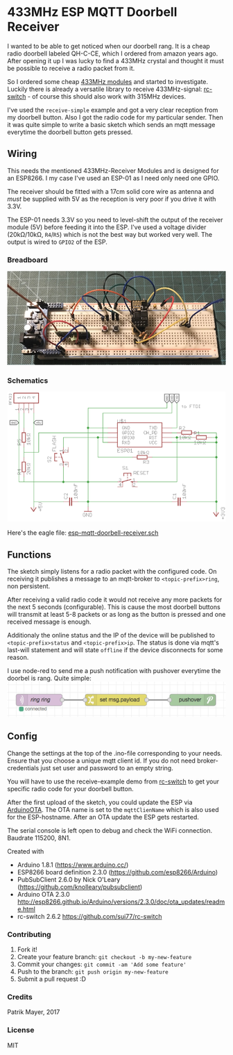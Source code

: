# 433MHz ESP MQTT Doorbell Receiver

I wanted to be able to get noticed when our doorbell rang. It is a cheap radio doorbell labeled QH-C-CE, which I ordered from amazon years ago. 
After opening it up I was lucky to find a 433MHz crystal and thought it must be possible to receive a radio packet from it.

So I ordered some cheap [433MHz modules](https://www.amazon.de/XCSOURCE-Transmitter-Receiver-Arduino-TE122/dp/B00V4ISS38/ref=sr_1_3?ie=UTF8&qid=1490643731&sr=8-3) and started to investigate. Luckily there is already a versatile library to receive 433MHz-signal: [rc-switch](https://github.com/sui77/rc-switch) - of course this should also work with 315MHz devices.

I've used the `receive-simple` example and got a very clear reception from my doorbell button. Also I got the radio code for my particular sender. Then it was quite simple to write a basic sketch which sends an mqtt message everytime the doorbell button gets pressed.

## Wiring
This needs the mentioned 433MHz-Receiver Modules and is designed for an ESP8266. I my case I've used an ESP-01 as I need only need one GPIO.

The receiver should be fitted with a 17cm solid core wire as antenna and _must_ be supplied with 5V as the reception is very poor if you drive it with 3.3V.

The ESP-01 needs 3.3V so you need to level-shift the output of the receiver module (5V) before feeding it into the ESP. I've used a voltage divider (20kΩ/10kΩ, `R4`/`R5`) which is not the best way but worked very well. The output is wired to `GPIO2` of the ESP.

### Breadboard
![image of breadboard wiring](esp-mqtt-doorbell-receiver-breadboard.jpg)

### Schematics
![image of circuit schematic](esp-mqtt-doorbell-receiver-circuit.png)

Here's the eagle file: [esp-mqtt-doorbell-receiver.sch](esp-mqtt-doorbell-receiver.sch)

## Functions
The sketch simply listens for a radio packet with the configured code. On receiving it publishes a message to an mqtt-broker to `<topic-prefix>ring`, non persistent.

After receiving a valid radio code it would not receive any more packets for the next 5 seconds (configurable). This is cause the most doorbell buttons will transmit at least 5-8 packets or as long as the button is pressed and one received message is enough.

Additionaly the online status and the IP of the device will be published to `<topic-prefix>status` and `<topic-prefix>ip`. The status is done via mqtt's last-will statement and will state `offline` if the device disconnects for some reason.

I use node-red to send me a push notification with pushover everytime the doorbel is rang. Quite simple:
![image of node-red wiring for pushover](esp-mqtt-doorbell-receiver-node-red.png)

## Config
Change the settings at the top of the .ino-file corresponding to your needs. Ensure that you choose a unique mqtt client id. If you do not need broker-credentials just set user and password to an empty string.

You will have to use the receive-example demo from [rc-switch](https://github.com/sui77/rc-switch) to get your specific radio code for your doorbell button.

After the first upload of the sketch, you could update the ESP via [ArduinoOTA](http://esp8266.github.io/Arduino/versions/2.3.0/doc/ota_updates/readme.html). The OTA name is set to the `mqttClienName` which is also used for the ESP-hostname. After an OTA update the ESP gets restarted.

The serial console is left open to debug and check the WiFi connection. Baudrate 115200, 8N1.

Created with
- Arduino 1.8.1 (https://www.arduino.cc/)
- ESP8266 board definition 2.3.0 (https://github.com/esp8266/Arduino)
- PubSubClient 2.6.0 by Nick O'Leary (https://github.com/knolleary/pubsubclient)
- Arduino OTA 2.3.0 http://esp8266.github.io/Arduino/versions/2.3.0/doc/ota_updates/readme.html
- rc-switch 2.6.2 https://github.com/sui77/rc-switch

### Contributing

1. Fork it!
2. Create your feature branch: `git checkout -b my-new-feature`
3. Commit your changes: `git commit -am 'Add some feature'`
4. Push to the branch: `git push origin my-new-feature`
5. Submit a pull request :D

### Credits
Patrik Mayer, 2017 

### License
MIT
